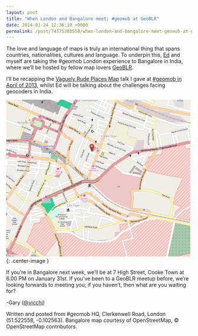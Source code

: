 ```yaml
--- 
layout: post
title: "When London and Bangalore meet; #geomob at GeoBLR"
date: 2014-01-24 12:36:18 +0000
permalink: /post/74375303558/when-london-and-bangalore-meet-geomob-at-geoblr
---
```

The love and language of maps is truly an international thing that spans countries, nationalities, cultures and language. To underpin this, [Ed](https://twitter.com/freyfogle) and myself are taking the #geomob London experience to Bangalore in India, where we’ll be hosted by fellow map lovers [GeoBLR](http://geoblr.in/meetup/special-edition-with-gary-gale-and-ed-freyfogle/).

I’ll be recapping the [Vaguely Rude Places Map](http://maps.geotastic.org/vaguely-rude-places/index.php) talk I gave at [#geomob in April of 2013](http://www.vicchi.org/2013/04/26/how-a-map-can-go-viral/), whilst Ed will be talking about the challenges facing geocoders in India.

[![image](/images/tumblr_inline_mzwl5nahAK1rgtjbv.png)](http://osm.org/go/yy4fWWMD){: .center-image }

If you’re in Bangalore next week, we’ll be at 7 High Street, Cooke Town at 6.00 PM on January 31st. If you’ve been to a GeoBLR meetup before, we’re looking forwards to meeting you; if you haven’t, then what are you waiting for?

-Gary ([@vicchi](https://twitter.com/vicchi))

Written and posted from #geomob HQ, Clerkenwell Road, London (51.522558, -0.102563). Bangalore map courtesy of OpenStreetMap, © OpenStreetMap contributors.
